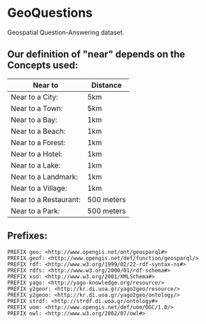 # GeoQuestions

Geospatial Question-Answering dataset. 

## Our definition of "near" depends on the Concepts used: 

| Near to | Distance |
| --- | --- |
|Near to a City: | 5km |
|Near to a Town: | 5km |
|Near to a Bay: | 1km |
|Near to a Beach: | 1km |
|Near to a Forest: | 1km |
|Near to a Hotel: | 1km |
|Near to a Lake: | 1km |
|Near to a Landmark: | 1km |
|Near to a Village: | 1km |
|Near to a Restaurant: | 500 meters |
|Near to a Park: | 500 meters|

## Prefixes:

```
PREFIX geo: <http://www.opengis.net/ont/geosparql#>
PREFIX geof: <http://www.opengis.net/def/function/geosparql/>
PREFIX rdf: <http://www.w3.org/1999/02/22-rdf-syntax-ns#>
PREFIX rdfs: <http://www.w3.org/2000/01/rdf-schema#>
PREFIX xsd: <http://www.w3.org/2001/XMLSchema#>
PREFIX yago: <http://yago-knowledge.org/resource/>
PREFIX y2geor: <http://kr.di.uoa.gr/yago2geo/resource/>
PREFIX y2geoo: <http://kr.di.uoa.gr/yago2geo/ontology/>
PREFIX strdf: <http://strdf.di.uoa.gr/ontology#>
PREFIX uom: <http://www.opengis.net/def/uom/OGC/1.0/>
PREFIX owl: <http://www.w3.org/2002/07/owl#>
```
